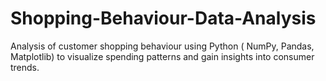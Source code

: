 # Shopping-Behaviour-Data-Analysis
Analysis of customer shopping behaviour using Python ( NumPy, Pandas, Matplotlib) to visualize spending patterns and gain insights into consumer trends.
